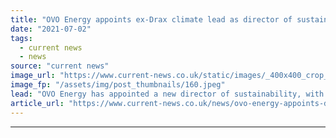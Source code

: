 ```yaml
---
title: "OVO Energy appoints ex-Drax climate lead as director of sustainability"
date: "2021-07-02"
tags: 
  - current news
  - news
source: "current news"
image_url: "https://www.current-news.co.uk/static/images/_400x400_crop_center-center/Dr-Rebecca-Heaton-credit-OVO-Energy.jpeg"
image_fp: "/assets/img/post_thumbnails/160.jpeg"
lead: "​OVO Energy has appointed a new director of sustainability, with Dr Rebecca Heaton joining from Drax where she was group head of climate change."
article_url: "https://www.current-news.co.uk/news/ovo-energy-appoints-dr-heaton-as-director-of-sustainability?utm_source=rss-feeds&utm_medium=rss&utm_campaign=rss"
---
```


---
